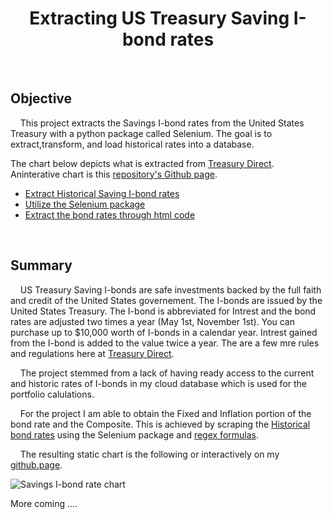 <h1 align="center"> Extracting US Treasury Saving I-bond rates </h1>

<br>

## Objective

&nbsp;&nbsp;&nbsp; This project extracts the Savings I-bond rates from the United States Treasury with a python package called Selenium. The goal is to extract,transform, and load historical rates into a database.

The chart below depicts what is extracted from [Treasury Direct](https://www.treasurydirect.gov/savings-bonds/i-bonds/). Aninterative chart is this [repository's Github page](https://hilsdsg3.github.io/savings_i_bond_rates/).



- [Extract Historical Saving I-bond rates](#helpful_cmd_line_commands)
- [Utilize the Selenium package](#interacting_postgres)
- [Extract the bond rates through html code](#improvements)

<!-- END doctoc generated TOC please keep comment here to allow auto update -->
<br>

## Summary

&nbsp;&nbsp;&nbsp; US Treasury Saving I-bonds are safe investments backed by the full faith and credit of the United States governement. The I-bonds are issued by the United States Treasury. The I-bond is abbreviated for Intrest and the bond rates are adjusted two times a year (May 1st, November 1st). You can purchase up to $10,000 worth of I-bonds in a calendar year. Intrest gained from the I-bond is added to the value twice a year. The are a few mre rules and regulations here at [Treasury Direct](https://www.treasurydirect.gov/savings-bonds/i-bonds/).

&nbsp;&nbsp;&nbsp; The project stemmed from a lack of having ready access to the current and historic rates of I-bonds in my cloud database which is used for the portfolio calulations.

&nbsp;&nbsp;&nbsp; For the project I am able to obtain the Fixed and Inflation portion of the bond rate and the Composite. This is achieved by scraping the [Historical bond rates](https://www.treasurydirect.gov/savings-bonds/i-bonds/i-bonds-interest-rates/) using the Selenium package and [regex formulas](https://regex101.com/).

&nbsp;&nbsp;&nbsp; The resulting static chart is the following or interactively on my [github.page](https://hilsdsg3.github.io/savings_i_bond_rates/). 

![Savings I-bond rate chart](https://github.com/hilsdsg3/savings_i_bond_rates/blob/main/chart.png)


More coming ....